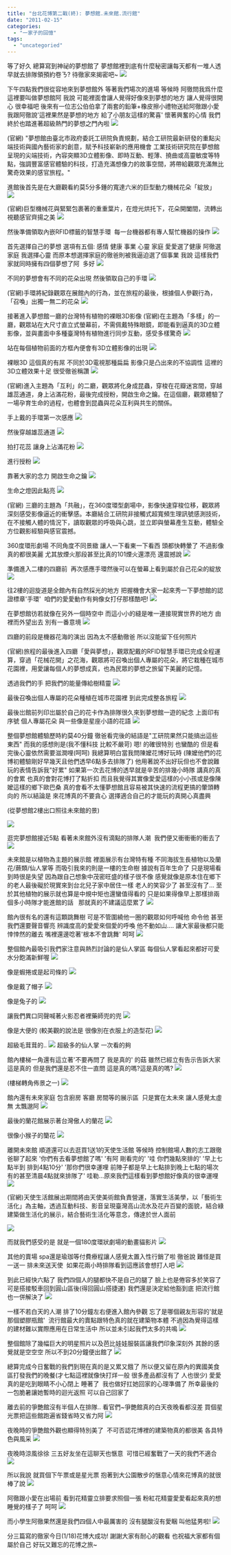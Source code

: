 ```yaml
---
title: "台北花博第二戰(終): 夢想館.未來館.流行館"
date: "2011-02-15"
categories: 
  - "一家子的回憶"
tags: 
  - "uncategoried"
---
```


等了好久 總算寫到神祕的夢想館了 夢想館裡到底有什麼秘密讓每天都有一堆人透早就去排隊領預約卷ㄋ? 待徹家來揭密吧~ ![](images/5374299474_3f2be2b513.jpg)

下午四點我們很從容地來到夢想館外 等著我們場次的進場 等候時 阿徹問我爲什麼這裡要叫做夢想館阿 我說 可能裡面會讓人覺得好像來到夢想的地方 讓人覺得很開心 很幸福吧 後來有一位志公伯伯拿了兩套的鉛筆+橡皮擦小禮物送給阿徹跟小愛 我跟阿徹說'這裡果然是夢想的地方 給了小朋友這樣的驚喜' 懷著興奮的心情 我們終於也踏進著超級熱門的夢想之門內啦 ![](images/5374303424_9eb8014f51.jpg) 

(官網) "夢想館由臺北市政府委託工研院負責規劃，結合工研院最新研發的重點尖端技術與國內藝術家的創意，賦予科技嶄新的應用機會 工業技術研究院在夢想館呈現的尖端技術，內容突顯3D立體影像、即時互動、輕薄、撓曲或高靈敏度等特點，強調豐富感官體驗的科技，打造充滿想像力的故事空間，將帶給觀眾充滿無比驚奇效果的感官旅程。"

進館後首先是在大廳觀看約莫5分多鍾的寬達六米的巨型動力機械花朵「綻放」 ![](images/5373704315_3714888275.jpg)

(官網)巨型機械花與緊緊包裹著的重重葉片，在燈光烘托下，花朵開闔間，流轉出視聽感官齊揚之美 ![](images/5373704145_9754fc6fc3.jpg)

然後準備領取內嵌RFID標籤的智慧手環  每一台機器都有專人幫忙機器的操作 ![](images/5373702369_bf4859cb2d.jpg)

首先選擇自己的夢想 選項有五個: 感情 健康 事業 心靈 家庭 愛愛選了健康 阿徹選家庭 我選擇心靈 而原本想選擇家庭的徹爸則被我逼迫選了個事業 我說 這樣我們家就同時擁有四個夢想了阿  多好 ![](images/5374302114_d2eb5f2444.jpg)

不同的夢想會有不同的花朵出現 然後領取自己的手環 ![](images/5374301780_53201cef72.jpg)

(官網)手環將紀錄觀眾在展館內的行為，並在旅程的最後，根據個人參觀行為，「召喚」出獨一無二的花朵 ![](images/5373699773_6b604eb6e1.jpg)

接著進入夢想館一廳的台灣特有植物的裸眼3D影像 (官網)在主題為「多樣」的一廳，觀眾站在大尺寸直立式螢幕前，不需佩戴特殊眼鏡，即能看到逼真的3D立體影像，並與畫面中多種臺灣特有植物進行同步互動，感受多樣驚奇 ![](images/5373702611_97118aa9d3.jpg)

站在每個植物前面的方框內便會有3D立體影像的出現 ![](images/5373702187_a68faae9f2.jpg)

裸眼3D 這個真的有屌 不同於3D電視那種扁扁 影像只是凸出來的不協調性 這裡的3D立體效果十足 很受徹爸稱讚 ![](images/5374301500_4673f663d6.jpg)

(官網)進入主題為「互利」的二廳，觀眾將化身成昆蟲，穿梭在花瓣迷宮間，穿越雄蕊通道，身上沾滿花粉，最後完成授粉，開啟生命之鑰。在這個廳，觀眾體驗了一場孕育生命的過程，也體會到昆蟲與花朵互利與共生的關係。

手上戴的手環第一次感應 ![](images/5373701565_8591a7566b.jpg)

然後穿越雄蕊通道 ![](images/5373701389_527a9c9603.jpg)

拍打花蕊 讓身上沾滿花粉 ![](images/5374300284_94251b80d5.jpg)

進行授粉 ![](images/5373700941_ae69ce5992.jpg)

靠著大家的念力 開啟生命之鑰 ![](images/5374299474_3f2be2b513.jpg)

生命之燈因此點亮 ![](images/5374299292_59f0aa43a2.jpg)

(官網) 三廳的主題為「共融」，在360度環型劇場中，影像快速穿梭位移，觀眾將深刻感受影像逼近的衝擊感。本廳結合工研院非接觸式超寬頻生理訊號感測技術，在不接觸人體的情況下，讀取觀眾的呼吸與心跳，並立即與螢幕產生互動，體驗全方位觀影經驗與感官震撼。

360度環形劇場 不同角度不同景緻 讓人一下看東一下看西 頭都快轉暈了 不過影像真的都很美麗 尤其放煙火那段甚至比真的101煙火還漂亮 還震撼說 ![](images/5374299094_08cd04bcbc.jpg)

準備進入二樓的四廳前  再次感應手環然後可以在螢幕上看到屬於自己花朵的綻放 ![](images/5373699595_4e5c1ea6af.jpg)

往2樓的迴旋道是全館內有自然採光的地方 把握機會大家一起來秀一下夢想館的認證標章'手環'  咱們的愛愛動作有夠像女打仔那樣酷吧! ![](images/5373699339_866ab7ff1d.jpg)

在夢想館彷若就像在另外一個時空中 而這小小的縫是唯一連接現實世界的地方 由裡而外望出去 別有一番意境 ![](images/5373699103_f1255551a9.jpg)

四廳的前段是機器花海的演出 因為太不感動徹爸 所以沒能留下任何照片

(官網)旅程的最後進入四廳「愛與夢想」，觀眾配戴的RFID智慧手環已完成全程運算，穿過「花械花開」之花海，觀眾將可召喚出個人專屬的花朵，將它栽種在城市花園裡，用愛讓每個人的夢想成真，也為民眾的夢想之旅留下美麗的記憶。

透過我們的手 把我們的能量傳給樹精靈 ![](images/5373698947_362b19c89b.jpg)

最後召喚出個人專屬的花朵種植在城市花園裡 到此完成整各旅程 ![](images/5373698517_425ff92197.jpg)

最後岀館前列印岀屬於自己的花卡作為排隊很久來到夢想館一遊的紀念 上面印有序號 個人專屬花朵 與一些像是星座小語的花語 ![](images/5374297368_b15ca81b11.jpg)

整個夢想館體驗歷時約莫40分鐘 徹爸看完後的結語是"工研院果然只能搞出這些東西" 而我的感想則是(我不懂科技 比較不嚴苛) 嗯! 的確很特別 也蠻酷的 但是看完後心靈依然需要滋潤哩(呵呵) 我總算明白當我問陳嬤花博好玩時 (陳嬤他們的花博初體驗剛好早幾天且他們透早6點多去排隊了) 他用著說不出好玩但也不會說難玩的表情告訴我"好累" 如果第一次去花博的透早就是辛苦的排幾小時隊 講真的真的會累 也真的會對花博打了點折扣 而且我覺得其實像愛愛這樣的小小孩或是像陳嬤這樣的鄉下歐巴桑 真的會看不太懂夢想館且容易被其快速的流程更搞的暈頭轉向的 所以結論是 來花博真的不要貪心 選擇適合自己的才能玩的真開心真盡興

(從夢想館2樓出口照往未來館的景)

![](images/5373698711_da8a52925b.jpg)

逛完夢想館接近5點 看著未來館外沒有滴點的排隊人潮  我們便又衝衝衝的衝去了 ![](images/5374293774_10ab0e0699.jpg)

未來館是以植物為主題的展示館 裡面展示有台灣特有種 不同海拔生長植物以及蘭花/蕨類/仙人掌等 而吸引我來的則是一樓的生命樹 據說有百年生命了 只是現場看到時很是失望 因為跟自己想象中茂密旺盛的樣子很不像 感覺就像是原本住在鄉下的老人最後礙於現實來到台北兒子家中居住一樣 老人的笑容少了 甚至沒有了... 至於其他植物的展示就也算是中規中矩也還蠻值得看的 只是如果得像早上那樣排兩個多小時隊才能進館的話   那就真的不建議這麼累了 ![](images/5374297228_c584027957.jpg)

館內很有名的還有這顆跳舞樹 可是不管圍繞他一圈的觀眾如何呼喊他 命令他 甚至我們還要聲音響亮 辨識度高的愛愛來個愛的呼喚 他不動如山.... 讓大家最後都只能悻悻然的離去 嘴裡還邊唸著'根本不會跳舞' 呵呵 ![](images/5373697649_e35f46e0a1.jpg)

整個館內最吸引我們家注意與熱烈討論的是仙人掌區 每個仙人掌看起來都好可愛 水分飽滿新鮮喔 ![](images/5374296594_3545bce0e1.jpg)

像是蝦捲或是起司條的 ![](images/5374296368_e318594115.jpg)

像是戴了帽子 ![](images/5373697049_58d32392a3.jpg)

像是兔子的 ![](images/5374295966_915e36a9fa.jpg)

讓我們異口同聲喊著火影忍者裡藥師兜的兜 ![](images/5374295746_72bb707064.jpg)

像是大便的 (較美觀的說法是 很像別在衣服上的造型花) ![](images/5373696421_0e51060e50.jpg)

超級毛茸茸的.. ![](images/5373696087_cbfccff95f.jpg) 超級多的仙人掌 一次看的夠

館內樓梯一角還有這立著'不要再問了 我是真的' 的菇 雖然已經立有告示告訴大家這是真的 但是我們還是忍不住一直問 這是真的嗎?這是真的嗎? ![](images/5374294658_64f5c03483.jpg)

(樓梯轉角佈景之一) ![](images/5374294416_f05c1cbba3.jpg)

館內還有未來家庭 包含廚房 客廳 房間等的展示區  只是實在太未來 讓人感覺太虛無 太飄邈阿 ![](images/5373695153_3f253fe3e8.jpg)

最後的蘭花館展示著台灣傲人的蘭花 ![](images/5373694817_5c38f37341.jpg)

很像小猴子的籣花 ![](images/5373694967_b1c229f060.jpg)

離開未來館 順道還可以去逛買1送1的天使生活館 等候時 控制館場人數的志工跟徹爸聊了起來 '你們有去看夢想館了嗎' '有阿 剛看完的' '哇 你們幾點來排的' '早上七點半到 排到4點10分' '那你們很幸運哩 前陣子都是早上七點排到晚上七點的場次 有的甚至清晨4點就來排隊了' 哇勒...原來我們這樣看到夢想館好像真的很幸運哩 ![](images/5373694463_70ffd5e65d.jpg)

(官網)天使生活館展出期間將由天使美術館負責營運，落實生活美學，以「藝術生活化」為主軸，透過互動科技、影音呈現臺灣高山流水及花卉百變的面貌，結合綠建築做生活化的展示，結合藝術生活化等意念，傳達於世人面前

![](images/5373694271_dbb29f0108.jpg)

而就我們感受的是 就是一個180度環狀劇場的動畫貓影片 ![](images/5373693857_463c55fc08.jpg)

其他的賣場 spa還是瑜珈等付費療程讓人感覺太置入性行銷了啦 徹爸說 難怪是買一送一 排未來送天使  如果花兩小時排隊看到這應該會想打人吧 ![](images/5373693481_dbe097cfe7.jpg)

到此已經快六點了 我們四個人的腿都快不是自己的腿了 臉上也是倦容多於笑容了 可是搭接駁車回到圓山區後(得回圓山搭捷運) 我們還是決定給他豁到底 把流行館也一併解決了 ![](images/5374292424_ea1c5fd451.jpg)

一樣不若白天的人潮 排了10分鐘左右便進入館內參觀 忘了是哪個親友形容的'就是那個塑膠瓶館'  流行館最大的賣點跟特色真的就在建築物本體 不過因為覺得這樣的建材難以實際應用在日常生活中 所以並未引起我們太多的共鳴 ![](images/5374292064_babef5227f.jpg)

整個館除了幾幅巨大的明星照片以及芭比娃娃服裝區讓我們印象深刻外 其餘的感覺就是空空空 所以不到20分鐘便出館了 ![](images/5373693197_b45b50d338.jpg)

總算完成今日奮戰的我們到現在真的是又累又餓了 所以便又留在原內的異國美食區打發我們的晚餐(才七點這裡就像快打烊一般 很多產品都沒有了 人也很少) 愛愛真的是吃到眼睛不小心閉上 睡著了  我也做好扛她回家的心理準備了 所幸最後的一包脆暑讓她暫時的迴光返照 可以自己回家了

離去前的爭艷館沒有半個人在排隊.. 看官們~爭艷館真的白天夜晚看都沒差 買個星光票把這些館跑遍省錢省時又省力阿 ![](images/5374291170_c4b6e133d9.jpg)

夜晚時的爭艷館外觀也顯得特別美了  不可否認花博裡的建築物真的都很美 各具特色與風采 ![](images/5373692659_b42d3f01d7.jpg)

夜晚時涼風徐徐 三五好友坐在這聊天也愜意  可惜已經奮戰了一天的我們不適合 ![](images/5373692363_c0eee7fd05.jpg)

所以我說 就買個下午票或是星光票 抱著到大公園散步的愜意心情來花博真的就很棒了說 ![](images/5373692537_956621efd7.jpg)

阿徹跟小愛在出場前 看到花精靈立排要求照個一張 粉紅花精靈愛愛看起來真的想睡覺的樣子了 呵呵 ![](images/5374290944_a7f66afee4.jpg)

而小學生阿徹果然還是我們四個人中最厲害的 沒有腿酸沒有愛睏 叫他猛男啦! ![](images/5373691783_8711b78f20.jpg)

分三篇寫的徹家今日(1/18)花博大成功! 謝謝大家有耐心的觀看 也祝福大家都有個屬於自己 好玩又難忘的花博之旅~
